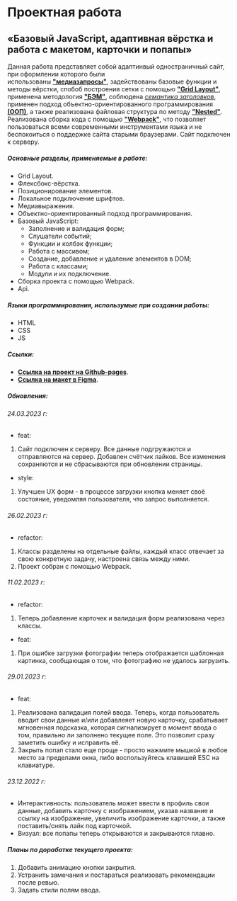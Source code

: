 # Проектная работа

## «Базовый JavaScript, адаптивная вёрстка и работа с макетом, карточки и попапы»

Данная работа представляет собой адаптинвый одностраничный сайт, при оформлении которого были  
использованы [**"медиазапросы"**](https://developer.mozilla.org/ru/docs/Web/CSS/Media_Queries/Using_media_queries), задействованы базовые функции и методы вёрстки, спобоб построения сетки с помощью [**"Grid Layout"**](https://developer.mozilla.org/ru/docs/Web/CSS/CSS_Grid_Layout), применена методология [**"БЭМ"**](https://ru.bem.info/methodology/quick-start/), соблюдена [_семантика заголовков_](https://htmlacademy.ru/blog/html/semantics), применен подход объектно-ориентированного программирования [**(ООП)**](https://developer.mozilla.org/ru/docs/Glossary/OOP), а также реализована файловая структура по методу [**"Nested"**](https://ru.bem.info/methodology/filestructure/#nested). Реализована сборка кода с помощью [**"Webpack"**](https://habr.com/ru/post/514838/), что позволяет пользоваться всеми современными инструментами языка и не беспокоиться о поддержке сайта старыми браузерами. Сайт подключен к серверу.

##### Основные разделы, применяемые в работе:

- Grid Layout.
- Флексбокс-вёрстка.
- Позиционирование элементов.
- Локальное подключение шрифтов.
- Медиавыражения.
- Объектно-ориентированный подход программирования.
- Базовый JavaScript:
  - Заполнение и валидация форм;
  - Cлушатели событий;
  - Функции и колбэк функции;
  - Работа с массивом;
  - Создание, добавление и удаление элементов в DOM;
  - Работа с классами;
  - Модули и их подключение.
- Сборка проекта с помощью Webpack.
- Api.

##### Языки программирования, использумые при создании работы:

- HTML
- CSS
- JS

##### Ссылки:

- [**Ссылка на проект на Github-pages**](https://emilniftiev.github.io/mesto/).
- [**Ссылка на макет в Figma**](https://www.figma.com/file/kRVLKwYG3d1HGLvh7JFWRT/JavaScript.-Sprint-6?node-id=0%3A1).

##### Обновления:

###### 24.03.2023 г:

- feat:

1. Сайт подключен к серверу. Все данные подгружаются и отправляются на сервер. Добавлен счётчик лайков. Все изменения сохраняются и не сбрасываются при обновлении страницы.

- style:

1. Улучшен UX форм - в процессе загрузки кнопка меняет своё состояние, уведомляя пользователя, что запрос выполняется.

###### 26.02.2023 г:

- refactor:

1. Классы разделены на отдельные файлы, каждый класс отвечает за свою конкретную задачу, настроена связь между ними.
2. Проект собран с помощью Webpack.

###### 11.02.2023 г:

- refactor:

1. Теперь добавление карточек и валидация форм реализована через классы.

- feat:

1. При ошибке загрузки фотографии теперь отображается шаблонная картинка, сообщающая о том, что фотографию не удалось загрузить.

###### 29.01.2023 г:

- feat:

1. Реализована валидация полей ввода. Теперь, когда пользователь вводит свои данные и/или добавлеяет новую карточку, срабатывает мгновенная подсказка, которая сигнализирует в момент ввода о том, правильно ли заполнено текущее поле. Это позволит сразу заметить ошибку и исправить её.
2. Закрыть попап стало еще проще - просто нажмите мышкой в любое место за пределами окна, либо воспользуйтесь клавишей ESC на клавиатуре.

###### 23.12.2022 г:

- Интерактивность: пользователь может ввести в профиль свои данные, добавить карточку с изображением, указав название и ссылку на изображение, увеличить изображение карточки, а также поставить/снять лайк под карточкой.
- Визуал: все попапы теперь открываются и закрываются плавно.

##### Планы по доработке текущего проекта:

1. Добавить анимацию кнопки закрытия.
2. Устранить замечания и постараться реализовать рекомендации после ревью.
3. Задать стили полям ввода.
